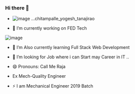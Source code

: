 ### Hi there 👋

- ![image](https://user-images.githubusercontent.com/86973304/185805800-4e05a0c7-6195-4c10-9a37-e68e2726ac93.png) ...chitampalle_yogesh_tanajirao


- 🔭 I’m currently working on FED Tech

![image](https://user-images.githubusercontent.com/86973304/185805370-a5110c9b-4884-4188-a48f-b52e8a35f6e9.png)

- 🌱 I’m Also currently learning Full Stack Web Development

- 🤔 I’m looking for Job where i can Start may Career in IT ..

- 😄 Pronouns: Call Me Raja

- Ex Mech-Quality Engineer

- ⚡ I am Mechanical Engineer 2019 Batch








